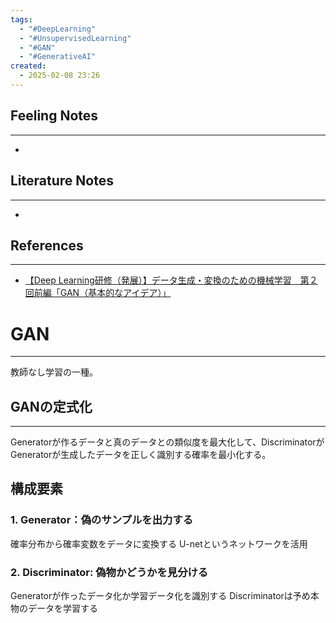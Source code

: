 ```yaml
---
tags:
  - "#DeepLearning"
  - "#UnsupervisedLearning"
  - "#GAN"
  - "#GenerativeAI"
created:
  - 2025-02-08 23:26
---
```


## Feeling Notes
---
-
## Literature Notes
---
- 
## References
---
- [【Deep Learning研修（発展）】データ生成・変換のための機械学習　第２回前編「GAN（基本的なアイデア）」](https://www.youtube.com/watch?v=D6kAKzfQlHk)

# GAN
---
教師なし学習の一種。

## GANの定式化
---
Generatorが作るデータと真のデータとの類似度を最大化して、DiscriminatorがGeneratorが生成したデータを正しく識別する確率を最小化する。

## 構成要素

### 1. Generator：偽のサンプルを出力する
確率分布から確率変数をデータに変換する
U-netというネットワークを活用
### 2. Discriminator: 偽物かどうかを見分ける
Generatorが作ったデータ化か学習データ化を識別する
Discriminatorは予め本物のデータを学習する